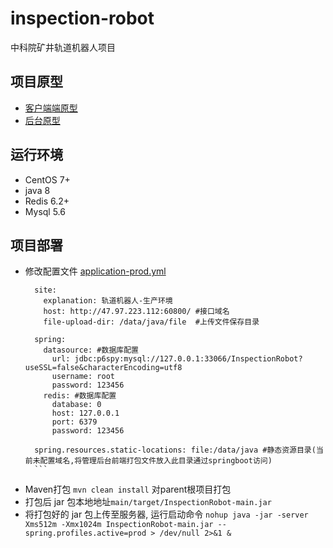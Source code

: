 # inspection-robot
中科院矿井轨道机器人项目

项目原型
---
- [客户端端原型](https://org.modao.cc/app/9b39d658958156c4f97a58c6d9c6503ac3e411e6)
- [后台原型](https://org.modao.cc/app/5f4ad3618b178c00faac01bdf728c40411ee0d15)


运行环境
---
- CentOS 7+
- java 8
- Redis 6.2+
- Mysql 5.6


项目部署
---
- 修改配置文件 [application-prod.yml](main/src/main/resources/application-prod.yml)
    ```
      site:
        explanation: 轨道机器人-生产环境
        host: http://47.97.223.112:60800/ #接口域名
        file-upload-dir: /data/java/file  #上传文件保存目录
      
      spring:
        datasource: #数据库配置
          url: jdbc:p6spy:mysql://127.0.0.1:33066/InspectionRobot?useSSL=false&characterEncoding=utf8 
          username: root
          password: 123456
        redis: #数据库配置
          database: 0
          host: 127.0.0.1
          port: 6379
          password: 123456
      
      spring.resources.static-locations: file:/data/java #静态资源目录(当前未配置域名,将管理后台前端打包文件放入此目录通过springboot访问)
      ```
- Maven打包 `mvn clean install` 对parent根项目打包
- 打包后 jar 包本地地址`main/target/InspectionRobot-main.jar`
- 将打包好的 jar 包上传至服务器, 运行启动命令 `nohup java -jar -server Xms512m -Xmx1024m InspectionRobot-main.jar --spring.profiles.active=prod > /dev/null 2>&1 &`
